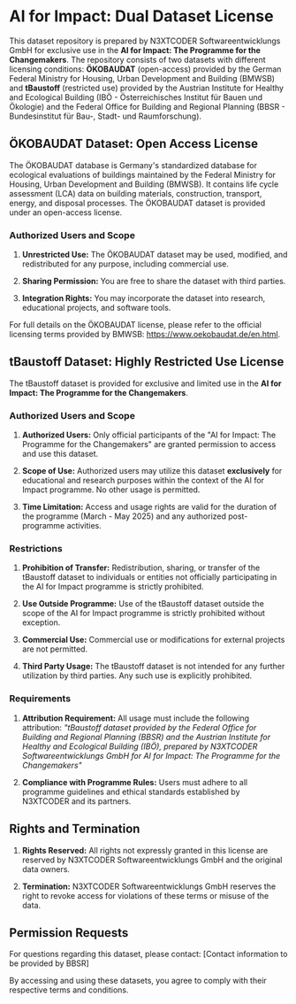 # AI for Impact: Dual Dataset License

This dataset repository is prepared by N3XTCODER Softwareentwicklungs GmbH for exclusive use in the **AI for Impact: The Programme for the Changemakers**. The repository consists of two datasets with different licensing conditions: **ÖKOBAUDAT** (open-access) provided by the German Federal Ministry for Housing, Urban Development and Building (BMWSB) and **tBaustoff** (restricted use) provided by the Austrian Institute for Healthy and Ecological Building (IBÖ - Österreichisches Institut für Bauen und Ökologie) and the Federal Office for Building and Regional Planning (BBSR - Bundesinstitut für Bau-, Stadt- und Raumforschung).

## ÖKOBAUDAT Dataset: Open Access License

 The ÖKOBAUDAT database is Germany's standardized database for ecological evaluations of buildings maintained by the Federal Ministry for Housing, Urban Development and Building (BMWSB). It contains life cycle assessment (LCA) data on building materials, construction, transport, energy, and disposal processes. The ÖKOBAUDAT dataset is provided under an open-access license.

### Authorized Users and Scope

1. **Unrestricted Use:** The ÖKOBAUDAT dataset may be used, modified, and redistributed for any purpose, including commercial use.

2. **Sharing Permission:** You are free to share the dataset with third parties.

3. **Integration Rights:** You may incorporate the dataset into research, educational projects, and software tools.

For full details on the ÖKOBAUDAT license, please refer to the official licensing terms provided by BMWSB: https://www.oekobaudat.de/en.html.

## tBaustoff Dataset: Highly Restricted Use License

The tBaustoff dataset is provided for exclusive and limited use in the **AI for Impact: The Programme for the Changemakers**.

### Authorized Users and Scope

1. **Authorized Users:** Only official participants of the "AI for Impact: The Programme for the Changemakers" are granted permission to access and use this dataset.

2. **Scope of Use:** Authorized users may utilize this dataset **exclusively** for educational and research purposes within the context of the AI for Impact programme. No other usage is permitted.

3. **Time Limitation:** Access and usage rights are valid for the duration of the programme (March - May 2025) and any authorized post-programme activities.

### Restrictions

1. **Prohibition of Transfer:** Redistribution, sharing, or transfer of the tBaustoff dataset to individuals or entities not officially participating in the AI for Impact programme is strictly prohibited.

2. **Use Outside Programme:** Use of the tBaustoff dataset outside the scope of the AI for Impact programme is strictly prohibited without exception.

3. **Commercial Use:** Commercial use or modifications for external projects are not permitted.

4. **Third Party Usage:** The tBaustoff dataset is not intended for any further utilization by third parties. Any such use is explicitly prohibited.

### Requirements

1. **Attribution Requirement:** All usage must include the following attribution: 
   *"tBaustoff dataset provided by the Federal Office for Building and Regional Planning (BBSR) and the Austrian Institute for Healthy and Ecological Building (IBÖ), prepared by N3XTCODER Softwareentwicklungs GmbH for AI for Impact: The Programme for the Changemakers"*

2. **Compliance with Programme Rules:** Users must adhere to all programme guidelines and ethical standards established by N3XTCODER and its partners.

## Rights and Termination

1. **Rights Reserved:** All rights not expressly granted in this license are reserved by N3XTCODER Softwareentwicklungs GmbH and the original data owners.

2. **Termination:** N3XTCODER Softwareentwicklungs GmbH reserves the right to revoke access for violations of these terms or misuse of the data.

## Permission Requests

For questions regarding this dataset, please contact: [Contact information to be provided by BBSR]

By accessing and using these datasets, you agree to comply with their respective terms and conditions.